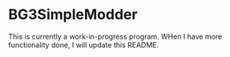 # BG3SimpleModder

This is currently a work-in-progress program. WHen I have more functionality done, I will update this README.
